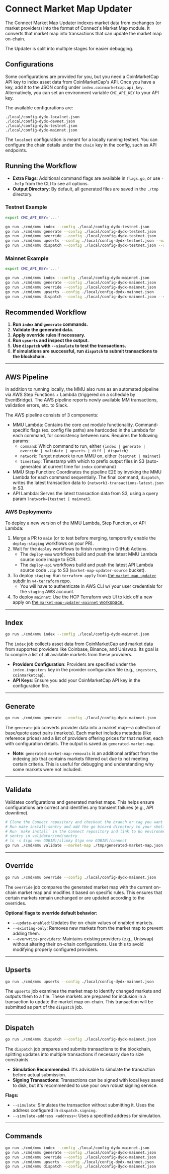 # Connect Market Map Updater

The Connect Market Map Updater indexes market data from exchanges (or market providers) into the format of Connect's Market Map module. It converts that market map into transactions that can update the market map on-chain.

The Updater is split into multiple stages for easier debugging.

## Configurations

Some configurations are provided for you, but you need a CoinMarketCap API key to index asset data from CoinMarketCap's API. Once you have a key, add it to the JSON config under `index.coinmarketcap.api_key`. Alternatively, you can set an environment variable `CMC_API_KEY` to your API key.

The available configurations are:

```
./local/config-dydx-localnet.json
./local/config-dydx-devnet.json
./local/config-dydx-testnet.json
./local/config-dydx-mainnet.json
```

The `localnet` configuration is meant for a locally running testnet. You can configure the chain details under the `chain` key in the config, such as API endpoints.

## Running the Workflow

- **Extra Flags**: Additional command flags are available in `flags.go`, or use `--help` from the CLI to see all options.
- **Output Directory**: By default, all generated files are saved in the `./tmp` directory.


### Testnet Example

```bash
export CMC_API_KEY='...'

go run ./cmd/mmu index --config ./local/config-dydx-testnet.json
go run ./cmd/mmu generate --config ./local/config-dydx-testnet.json
go run ./cmd/mmu override --config ./local/config-dydx-testnet.json
go run ./cmd/mmu upserts --config ./local/config-dydx-testnet.json --warn-on-invalid-market-map # Market map on chain is invalid on testnet
go run ./cmd/mmu dispatch --config ./local/config-dydx-testnet.json --simulate
```

### Mainnet Example

```bash
export CMC_API_KEY='...'

go run ./cmd/mmu index --config ./local/config-dydx-mainnet.json
go run ./cmd/mmu generate --config ./local/config-dydx-mainnet.json
go run ./cmd/mmu override --config ./local/config-dydx-mainnet.json
go run ./cmd/mmu upserts --config ./local/config-dydx-mainnet.json
go run ./cmd/mmu dispatch --config ./local/config-dydx-mainnet.json --simulate
```


## Recommended Workflow

1. **Run `index` and `generate` commands.**
2. **Validate the generated data.**
3. **Apply override rules if necessary.**
4. **Run `upserts` and inspect the output.**
5. **Use `dispatch` with `--simulate` to test the transactions.**
6. **If simulations are successful, run `dispatch` to submit transactions to the blockchain.**

---

## AWS Pipeline

In addition to running locally, the MMU also runs as an automated pipeline via AWS Step Functions + Lambda (triggered on a schedule by EventBridge). The AWS pipeline reports newly available MM transactions, validation errors, etc. to Slack. 

The AWS pipeline consists of 3 components: 

* MMU Lambda: Contains the core `cmd` module functionality. Command-specific flags (ex. config file paths) are hardcoded in the Lambda for each command, for consistency between runs. Requires the following params:
    * `command`: Which command to run, either `{index | generate | override | validate | upserts | diff | dispatch}`
    * `network`: Target network to run MMU on, either `{testnet | mainnet}`
    * `timestamp`: Timestamp with which to prefix output files in S3 (auto-generated at current time for `index` command)
* MMU Step Function: Coordinates the pipeline E2E by invoking the MMU Lambda for each command sequentially. The final command, `dispatch`, writes the latest transaction data to `{network}-transactions-latest.json` in S3.
* API Lambda: Serves the latest transaction data from S3, using a query param `?network={testnet | mainnet}`. 

### AWS Deployments

To deploy a new version of the MMU Lambda, Step Function, or API Lambda: 

1. Merge a PR to `main` (or to test before merging, temporarily enable the `deploy-staging` workflows on your PR).
2. Wait for the `deploy` workflows to finish running in GitHub Actions. 
    * The `deploy-mmu` workflows build and push the latest MMU Lambda source code image to ECR. 
    * The `deploy-api` workflows build and push the latest API Lambda source code `.zip` to S3 (`market-map-updater-source` bucket). 
3. To deploy `staging`: Run `terraform apply` from [the `market_map_updater` subdir in `v4-terraform` repo](https://github.com/dydxprotocol/v4-terraform/tree/main/market_map_updater). 
    * You will have to authenticate in AWS CLI w/ your user credentials for the `staging` AWS account.
4. To deploy `mainnet`: Use the HCP Terraform web UI to kick off a new apply on [the `market-map-updater-mainnet` workspace.](https://app.terraform.io/app/dydxprotocol/workspaces/market-map-updater-mainnet)

---

## Index

```bash
go run ./cmd/mmu index --config ./local/config-dydx-mainnet.json
```

The `index` job collects asset data from CoinMarketCap and market data from supported providers like Coinbase, Binance, and Uniswap. Its goal is to compile a list of all available markets from these providers.

- **Providers Configuration**: Providers are specified under the `index.ingesters` key in the provider configuration file (e.g., `ingesters`, `coinmarketcap`).
- **API Keys**: Ensure you add your CoinMarketCap API key in the configuration file.

---

## Generate

```bash
go run ./cmd/mmu generate --config ./local/config-dydx-mainnet.json
```

The `generate` job converts provider data into a market map—a collection of base/quote asset pairs (markets). Each market includes metadata (like reference prices) and a list of providers offering prices for that market, each with configuration details. The output is saved as `generated-market-map`.

- **Note**: `generated-market-map-removals` is an additional artifact from the indexing job that contains markets filtered out due to not meeting certain criteria. This is useful for debugging and understanding why some markets were not included.

---

## Validate

Validates configurations and generated market maps. This helps ensure configurations are correct and identifies any transient failures (e.g., API downtime).

```bash
# Clone the Connect repository and checkout the branch or tag you want to install
# Run make install-sentry and add the go binard directory to your shell's PATH
# Run `make install` in the Connect repository and link to Go environment
# sentry in validator/cmd/sentry
# ln -s $(go env GOBIN)/slinky $(go env GOBIN)/connect
go run ./cmd/mmu validate --market-map ./tmp/generated-market-map.json --oracle-config ./local/fixtures/e2e/oracle.json --start-delay 10s --duration 1m
```

---

## Override

```bash
go run ./cmd/mmu override --config ./local/config-dydx-mainnet.json
```

The `override` job compares the generated market map with the current on-chain market map and modifies it based on specific rules. This ensures that certain markets remain unchanged or are updated according to the overrides.

**Optional flags to override default behavior:**

- `--update-enabled`: Updates the on-chain values of enabled markets.
- `--existing-only`: Removes new markets from the market map to prevent adding them.
- `--overwrite-providers`: Maintains existing providers (e.g., Uniswap) without altering their on-chain configurations. Use this to avoid modifying properly configured providers.

---

## Upserts

```bash
go run ./cmd/mmu upserts --config ./local/config-dydx-mainnet.json
```

The `upserts` job examines the market map to identify changed markets and outputs them to a file. These markets are prepared for inclusion in a transaction to update the market map on-chain. This transaction will be submitted as part of the `dispatch` job.

---

## Dispatch

```bash
go run ./cmd/mmu dispatch --config ./local/config-dydx-mainnet.json
```

The `dispatch` job prepares and submits transactions to the blockchain, splitting updates into multiple transactions if necessary due to size constraints.

- **Simulation Recommended**: It's advisable to simulate the transaction before actual submission.
- **Signing Transactions**: Transactions can be signed with local keys saved to disk, but it's recommended to use your own robust signing service.

**Flags:**

- `--simulate`: Simulates the transaction without submitting it. Uses the address configured in `dispatch.signing`.
- `--simulate-address <address>`: Uses a specified address for simulation.

---

## Commands

```bash
go run ./cmd/mmu index --config ./local/config-dydx-mainnet.json
go run ./cmd/mmu generate --config ./local/config-dydx-mainnet.json
go run ./cmd/mmu override --config ./local/config-dydx-mainnet.json
go run ./cmd/mmu upserts --config ./local/config-dydx-mainnet.json
go run ./cmd/mmu dispatch --config ./local/config-dydx-mainnet.json
```

